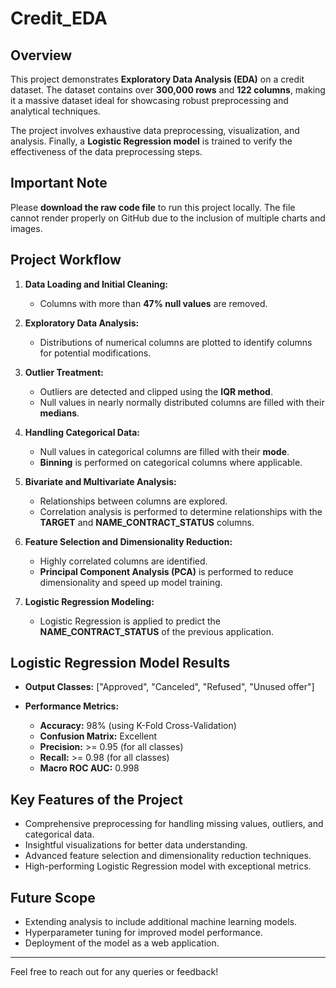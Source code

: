 # Credit_EDA

## Overview
This project demonstrates **Exploratory Data Analysis (EDA)** on a credit dataset. The dataset contains over **300,000 rows** and **122 columns**, making it a massive dataset ideal for showcasing robust preprocessing and analytical techniques.

The project involves exhaustive data preprocessing, visualization, and analysis. Finally, a **Logistic Regression model** is trained to verify the effectiveness of the data preprocessing steps.

## Important Note
Please **download the raw code file** to run this project locally. The file cannot render properly on GitHub due to the inclusion of multiple charts and images.

## Project Workflow

1. **Data Loading and Initial Cleaning:**
    - Columns with more than **47% null values** are removed.

2. **Exploratory Data Analysis:**
    - Distributions of numerical columns are plotted to identify columns for potential modifications.

3. **Outlier Treatment:**
    - Outliers are detected and clipped using the **IQR method**.
    - Null values in nearly normally distributed columns are filled with their **medians**.

4. **Handling Categorical Data:**
    - Null values in categorical columns are filled with their **mode**.
    - **Binning** is performed on categorical columns where applicable.

5. **Bivariate and Multivariate Analysis:**
    - Relationships between columns are explored.
    - Correlation analysis is performed to determine relationships with the **TARGET** and **NAME_CONTRACT_STATUS** columns.

6. **Feature Selection and Dimensionality Reduction:**
    - Highly correlated columns are identified.
    - **Principal Component Analysis (PCA)** is performed to reduce dimensionality and speed up model training.

7. **Logistic Regression Modeling:**
    - Logistic Regression is applied to predict the **NAME_CONTRACT_STATUS** of the previous application.

## Logistic Regression Model Results

- **Output Classes:** [\"Approved\", \"Canceled\", \"Refused\", \"Unused offer\"]

- **Performance Metrics:**
  - **Accuracy:** 98% (using K-Fold Cross-Validation)
  - **Confusion Matrix:** Excellent
  - **Precision:** >= 0.95 (for all classes)
  - **Recall:** >= 0.98 (for all classes)
  - **Macro ROC AUC:** 0.998

## Key Features of the Project
- Comprehensive preprocessing for handling missing values, outliers, and categorical data.
- Insightful visualizations for better data understanding.
- Advanced feature selection and dimensionality reduction techniques.
- High-performing Logistic Regression model with exceptional metrics.


## Future Scope
- Extending analysis to include additional machine learning models.
- Hyperparameter tuning for improved model performance.
- Deployment of the model as a web application.

---

Feel free to reach out for any queries or feedback!
